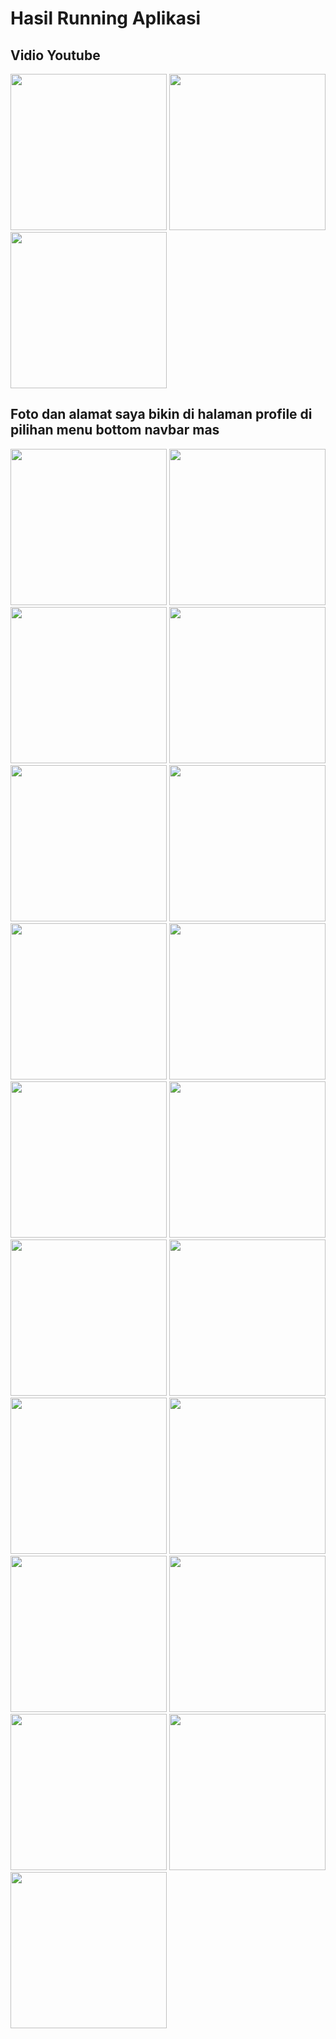 # Hasil Running Aplikasi
## Vidio Youtube
<img src="https://github.com/user-attachments/assets/6fa3dc3d-5253-4444-8462-2e9338a7dea7" width="250"/>
<img src="https://github.com/user-attachments/assets/c23e0bd3-5083-491a-9eb4-8457967f9cd3" width="250"/>
<img src="https://github.com/user-attachments/assets/31dddb2b-e5b2-42c5-8eaf-5657e7d1bf30" width="250"/>

## Foto dan alamat saya bikin di halaman profile di pilihan menu bottom navbar mas
<img src="https://github.com/user-attachments/assets/877e2df6-cc4b-474a-a574-5af31fdc68d4" width="250"/>
<img src="https://github.com/user-attachments/assets/c39e97e7-80c5-4a80-b2fa-443ff298d477" width="250"/>
<img src="https://github.com/user-attachments/assets/3aae362e-445b-424a-971f-c40798ebf807" width="250"/>
<img src="https://github.com/user-attachments/assets/9e3d3219-9768-414f-9c97-8cc629c16ce3" width="250"/>
<img src="https://github.com/user-attachments/assets/b39626a8-9085-4766-9859-d4e0713e2cd2" width="250"/>
<img src="https://github.com/user-attachments/assets/c63b0561-8f67-400d-aecd-1d4ae380ff99" width="250"/>
<img src="https://github.com/user-attachments/assets/31ca6498-7e20-457d-a1b4-0e203e4218bc" width="250"/>
<img src="https://github.com/user-attachments/assets/286995c4-bfad-41d1-84b5-ef8c243e647b" width="250"/>
<img src="https://github.com/user-attachments/assets/f099e968-79d1-408b-94b3-d0d14cad41db" width="250"/>
<img src="https://github.com/user-attachments/assets/e636a127-5fa5-4b2d-a0ef-2918bd324b51" width="250"/>
<img src="https://github.com/user-attachments/assets/a1317e68-17d4-411e-afa2-1efbf46072a6" width="250"/>
<img src="https://github.com/user-attachments/assets/5ab72b41-4ea0-4401-acb6-444cad567026" width="250"/>
<img src="https://github.com/user-attachments/assets/ce808497-5442-4e67-aa7a-c6ef60dbecde" width="250"/>
<img src="https://github.com/user-attachments/assets/419d1a75-db00-4a52-913f-896a7739b725" width="250"/>
<img src="https://github.com/user-attachments/assets/a1d2f795-8c55-408f-a726-4734e7954749" width="250"/>
<img src="https://github.com/user-attachments/assets/f967f8ce-f254-40c8-950a-334fb3bf0820" width="250"/>
<img src="https://github.com/user-attachments/assets/5ef4edf6-0ebc-4cac-8c63-c611130f822e" width="250"/>
<img src="https://github.com/user-attachments/assets/09b65f01-0b5e-4056-b1e8-865bf0f19b88" width="250"/>
<img src="https://github.com/user-attachments/assets/4861cea6-af17-4173-9e75-9b5c302ae01f" width="250"/>
